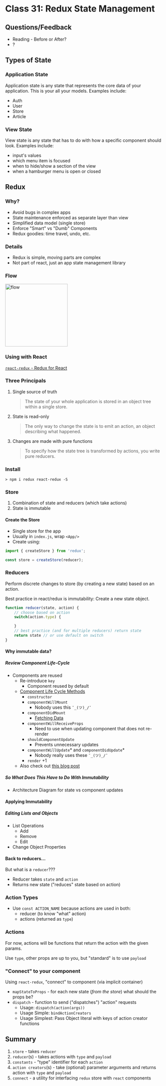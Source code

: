 Class 31: Redux State Management
===

## Questions/Feedback
* Reading - Before or After?
* ?


## Types of State

### Application State
Application state is any state that represents the core data of your application. This is your all your models. Examples include:  
* Auth
* User
* Store
* Article

### View State
View state is any state that has to do with how a specific component should look. Examples include:  
* input's values
* which menu item is focused
* when to hide/show a section of the view
* when  a hamburger menu is open or closed

## Redux

### Why?

* Avoid bugs in complex apps
* State maintenance enforced as separate layer than view
* Simplified data model (single store)
* Enforce "Smart" vs "Dumb" Components 
* Redux goodies: time travel, undo, etc.

### Details

* Redux is simple, moving parts are complex
* Not part of react, just an app state management library

### Flow

<img alt="flow" src="https://julienrenaux.fr/wp-content/uploads/2016/05/redux_diagram.png" width="200">

### Using with React

[`react-redux` - Redux for React](http://redux.js.org/docs/basics/UsageWithReact.html)

### Three Principals

1. Single source of truth
    > The state of your whole application is stored in an object tree within a single store.
1. State is read-only
    > The only way to change the state is to emit an action, an object describing what happened.
1. Changes are made with pure functions
    > To specify how the state tree is transformed by actions, you write pure reducers.

### Install

```
> npm i redux react-redux -S
```

### Store

1. Combination of state and reducers (which take actions)
1. State is immutable

#### Create the Store

* Single store for the app
* Usually in `index.js`, wrap `<App/>`
* Create using:
```js
import { createStore } from 'redux';

const store = createStore(reducer);
```

### Reducers

Perform discrete changes to store (by creating a new state) based on an action. 

Best practice in react/redux is immutability: Create a new state object.

```js
function reducer(state, action) {
    // choose based on action
    switch(action.type) {

    }
    // best practice (and for multiple reducers) return state
    return state // or use default on switch
}
```

#### Why immutable data?

##### Review Component Life-Cycle

* Components are reused
	* Re-introduce `key`
		* Component reused by default
	* [Component Life Cycle Methods](https://facebook.github.io/react/docs/react-component.html)
		* `constructor`
		* `componentWillMount`
            * Nobody uses this `¯_(ツ)_/¯`
        * `componentDidMount`
			* [Fetching Data](https://daveceddia.com/where-fetch-data-componentwillmount-vs-componentdidmount/)
		* `componentWillReceiveProps`
			* Need to use when updating component that does not re-render
		* `shouldComponentUpdate`
			* Prevents unnecessary updates
		* `componentWillUpdate`* and `componentDidUpdate`*
            * Nobody really uses these `¯_(ツ)_/¯`
		* `render` +1
    * Also check out [this blog post](https://engineering.musefind.com/react-lifecycle-methods-how-and-when-to-use-them-2111a1b692b1)

##### So What Does This Have to Do With Immutability

* Architecture Diagram for state vs component updates

#### Applying Immutability

##### Editing Lists and Objects

* List Operations
    * Add
    * Remove
    * Edit
* Change Object Properties

#### Back to reducers...

But what is a `reducer`???
* Reducer takes `state` and `action`
* Returns new state ("reduces" state based on action)

### Action Types
* Use `const ACTION_NAME` because actions are used in both:
    * reducer (to know "what" action)
    * actions (returned as `type`)

### Actions

For now, actions will be functions that return the action
with the given params.

Use `type`, other props are up to you, but "standard" is to use `payload`
    
### "Connect" to your component

Using `react-redux`, "connect" to component (via implicit container)

* `mapStateToProps` - for each new state (_from the store_) what should the props be?
* `dispatch` - function to send ("dispatches") "action" requests
    * Usage: `dispatch(action(args))`
    * Usage Simple: `bindActionCreators`
    * Usage Simplest: Pass Object literal with keys of action creator functions

## Summary

1. `store` - takes `reducer`
1. `reducer`(s) - takes actions with `type` and `payload`
1. `constants` - "type" identifier for each `action`
1. `action creators`(s) - take (optional) parameter arguments and returns
action with `type` and `payload`
1. `connect` - a utility for interfacing `redux` store with `react` components